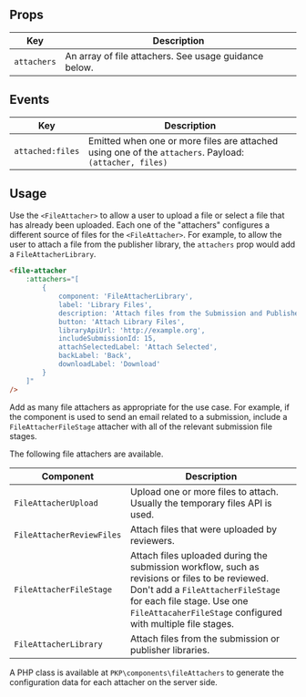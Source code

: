 ## Props

| Key         | Description                                           |
| ----------- | ----------------------------------------------------- |
| `attachers` | An array of file attachers. See usage guidance below. |

## Events

| Key | Description |
| --- | --- |
| `attached:files` | Emitted when one or more files are attached using one of the `attachers`. Payload: `(attacher, files)` |

## Usage

Use the `<FileAttacher>` to allow a user to upload a file or select a file that has already been uploaded. Each one of the "attachers" configures a different source of files for the `<FileAttacher>`. For example, to allow the user to attach a file from the publisher library, the `attachers` prop would add a `FileAttacherLibrary`.

```html
<file-attacher
	:attachers="[
        {
            component: 'FileAttacherLibrary',
            label: 'Library Files',
            description: 'Attach files from the Submission and Publisher Libraries.',
            button: 'Attach Library Files',
            libraryApiUrl: 'http://example.org',
            includeSubmissionId: 15,
            attachSelectedLabel: 'Attach Selected',
            backLabel: 'Back',
            downloadLabel: 'Download'
        }
    ]"
/>
```

Add as many file attachers as appropriate for the use case. For example, if the component is used to send an email related to a submission, include a `FileAttacherFileStage` attacher with all of the relevant submission file stages.

The following file attachers are available.

| Component | Description |
| --- | --- |
| `FileAttacherUpload` | Upload one or more files to attach. Usually the temporary files API is used. |
| `FileAttacherReviewFiles` | Attach files that were uploaded by reviewers. |
| `FileAttacherFileStage` | Attach files uploaded during the submission workflow, such as revisions or files to be reviewed. Don't add a `FileAttacherFileStage` for each file stage. Use one `FileAttacaherFileStage` configured with multiple file stages. |
| `FileAttacherLibrary` | Attach files from the submission or publisher libraries. |

A PHP class is available at `PKP\components\fileAttachers` to generate the configuration data for each attacher on the server side.
